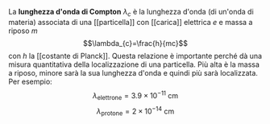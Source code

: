 La **lunghezza d'onda di Compton** $\lambda_{c}$ è la lunghezza d'onda (di un'onda di materia) associata di una [[particella]] con [[carica]] elettrica $e$ e massa a riposo $m$
$$\lambda_{c}=\frac{h}{mc}$$
con $h$ la [[costante di Planck]]. Questa relazione è importante perché dà una misura quantitativa della localizzazione di una particella. Più alta è la massa a riposo, minore sarà la sua lunghezza d'onda e quindi più sarà localizzata. Per esempio:
$$\lambda_{\text{elettrone}}=3.9\times10^{-11}\text{ cm}$$
$$\lambda_{\text{protone}}=2\times10^{-14}\text{ cm}$$
